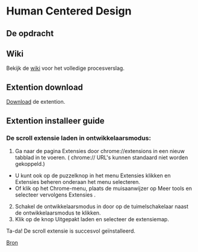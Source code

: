 # Human Centered Design

## De opdracht

## Wiki

Bekijk de [wiki](https://github.com/JurienWaijenberg/hcd/wiki) voor het volledige procesverslag.

## Extention download


[Download](https://github.com/JurienWaijenberg/hcd/blob/fcf91d08935cd3ba0c4a5f9b6a91f6762e1726bb/scroll-extention.zip) de extention.


## Extention installeer guide

### De scroll extensie laden in ontwikkelaarsmodus:

1. Ga naar de pagina Extensies door chrome://extensions in een nieuw tabblad in te voeren. ( chrome:// URL's kunnen standaard niet worden gekoppeld.)
- U kunt ook op de puzzelknop in het menu Extensies klikken en Extensies beheren onderaan het menu selecteren.
- Of klik op het Chrome-menu, plaats de muisaanwijzer op Meer tools en selecteer vervolgens Extensies .
2. Schakel de ontwikkelaarsmodus in door op de tuimelschakelaar naast de ontwikkelaarsmodus te klikken.
3. Klik op de knop Uitgepakt laden en selecteer de extensiemap.


Ta-da! De scroll extensie is succesvol geïnstalleerd.

[Bron](https://developer.chrome.com/docs/extensions/get-started/tutorial/hello-world?hl=nl)
